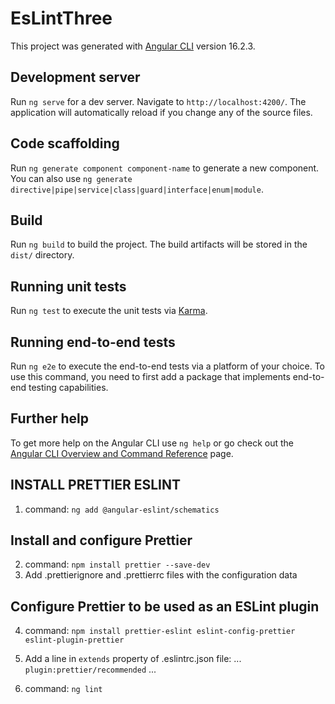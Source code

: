 # EsLintThree

This project was generated with [Angular CLI](https://github.com/angular/angular-cli) version 16.2.3.

## Development server

Run `ng serve` for a dev server. Navigate to `http://localhost:4200/`. The application will automatically reload if you change any of the source files.

## Code scaffolding

Run `ng generate component component-name` to generate a new component. You can also use `ng generate directive|pipe|service|class|guard|interface|enum|module`.

## Build

Run `ng build` to build the project. The build artifacts will be stored in the `dist/` directory.

## Running unit tests

Run `ng test` to execute the unit tests via [Karma](https://karma-runner.github.io).

## Running end-to-end tests

Run `ng e2e` to execute the end-to-end tests via a platform of your choice. To use this command, you need to first add a package that implements end-to-end testing capabilities.

## Further help

To get more help on the Angular CLI use `ng help` or go check out the [Angular CLI Overview and Command Reference](https://angular.io/cli) page.

## INSTALL PRETTIER ESLINT


1. command: `ng add @angular-eslint/schematics`


## Install and configure Prettier
2. command: `npm install prettier --save-dev`
3. Add .prettierignore and .prettierrc files with the configuration data


## Configure Prettier to be used as an ESLint plugin
4. command: `npm install prettier-eslint eslint-config-prettier eslint-plugin-prettier`
5. Add a line in `extends` property of .eslintrc.json file:
...
`plugin:prettier/recommended`
...

6. command: `ng lint`
